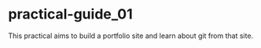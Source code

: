 # practical-guide_01
This practical aims to build a portfolio site and learn about git from that site.
